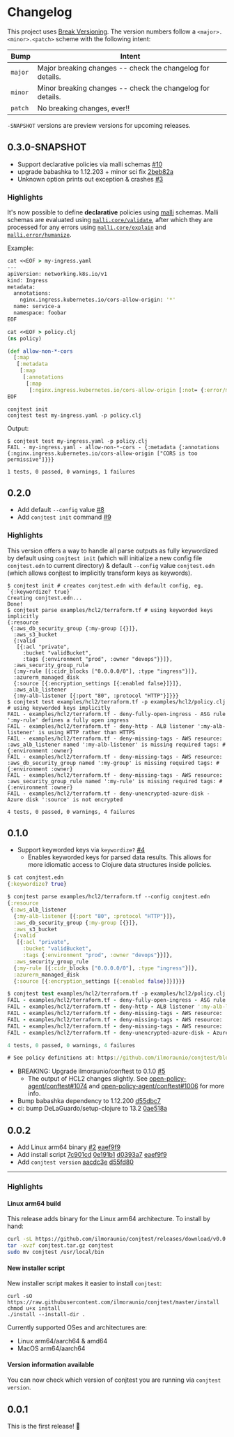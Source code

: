 # Changelog

This project uses [Break Versioning][breakver]. The version numbers follow a
`<major>.<minor>.<patch>` scheme with the following intent:

| Bump    | Intent                                                     |
| ------- | ---------------------------------------------------------- |
| `major` | Major breaking changes -- check the changelog for details. |
| `minor` | Minor breaking changes -- check the changelog for details. |
| `patch` | No breaking changes, ever!!                                |

`-SNAPSHOT` versions are preview versions for upcoming releases.

[breakver]: https://github.com/ptaoussanis/encore/blob/master/BREAK-VERSIONING.md

## 0.3.0-SNAPSHOT

- Support declarative policies via malli schemas [#10](https://github.com/ilmoraunio/conjtest/pull/10)
- upgrade babashka to 1.12.203 + minor sci fix [2beb82a](https://github.com/ilmoraunio/conjtest/commit/2beb82a0f1170d70431f2f03883ad6799f8cff71)
- Unknown option prints out exception & crashes [#3](https://github.com/ilmoraunio/conjtest/issues/3)

### Highlights

It's now possible to define **declarative** policies using
[malli](https://github.com/metosin/malli) schemas. Malli schemas are evaluated
using
[`malli.core/validate`](https://github.com/metosin/malli?tab=readme-ov-file#validation),
after which they are processed for any errors using
[`malli.core/explain`](https://github.com/metosin/malli?tab=readme-ov-file#error-messages)
and
[`malli.error/humanize`](https://github.com/metosin/malli?tab=readme-ov-file#humanized-error-messages).

Example:

```clojure
cat <<EOF > my-ingress.yaml
---
apiVersion: networking.k8s.io/v1
kind: Ingress
metadata:
  annotations:
    nginx.ingress.kubernetes.io/cors-allow-origin: '*'
  name: service-a
  namespace: foobar
EOF

cat <<EOF > policy.clj
(ns policy)

(def allow-non-*-cors
  [:map
   [:metadata
    [:map
     [:annotations
      [:map
       [:nginx.ingress.kubernetes.io/cors-allow-origin [:not= {:error/message "CORS is too permissive"} "*"]]]]]]])
EOF
```

```
conjtest init
conjtest test my-ingress.yaml -p policy.clj
```

Output:

```
$ conjtest test my-ingress.yaml -p policy.clj
FAIL - my-ingress.yaml - allow-non-*-cors - {:metadata {:annotations {:nginx.ingress.kubernetes.io/cors-allow-origin ["CORS is too permissive"]}}}

1 tests, 0 passed, 0 warnings, 1 failures
```

## 0.2.0

- Add default `--config` value [#8](https://github.com/ilmoraunio/conjtest/pull/8)
- Add `conjtest init` command [#9](https://github.com/ilmoraunio/conjtest/pull/9)

### Highlights

This version offers a way to handle all parse outputs as fully keywordized by
default using `conjtest init` (which will initialize a new config file
`conjtest.edn` to current directory) & default `--config` value `conjtest.edn`
(which allows conjtest to implicitly transform keys as keywords).

```
$ conjtest init # creates conjtest.edn with default config, eg. `{:keywordize? true}`
Creating conjtest.edn...
Done!
$ conjtest parse examples/hcl2/terraform.tf # using keyworded keys implicitly
{:resource
 {:aws_db_security_group {:my-group [{}]},
  :aws_s3_bucket
  {:valid
   [{:acl "private",
     :bucket "validBucket",
     :tags {:environment "prod", :owner "devops"}}]},
  :aws_security_group_rule
  {:my-rule [{:cidr_blocks ["0.0.0.0/0"], :type "ingress"}]},
  :azurerm_managed_disk
  {:source [{:encryption_settings [{:enabled false}]}]},
  :aws_alb_listener
  {:my-alb-listener [{:port "80", :protocol "HTTP"}]}}}
$ conjtest test examples/hcl2/terraform.tf -p examples/hcl2/policy.clj # using keyworded keys implicitly
FAIL - examples/hcl2/terraform.tf - deny-fully-open-ingress - ASG rule ':my-rule' defines a fully open ingress
FAIL - examples/hcl2/terraform.tf - deny-http - ALB listener ':my-alb-listener' is using HTTP rather than HTTPS
FAIL - examples/hcl2/terraform.tf - deny-missing-tags - AWS resource: :aws_alb_listener named ':my-alb-listener' is missing required tags: #{:environment :owner}
FAIL - examples/hcl2/terraform.tf - deny-missing-tags - AWS resource: :aws_db_security_group named ':my-group' is missing required tags: #{:environment :owner}
FAIL - examples/hcl2/terraform.tf - deny-missing-tags - AWS resource: :aws_security_group_rule named ':my-rule' is missing required tags: #{:environment :owner}
FAIL - examples/hcl2/terraform.tf - deny-unencrypted-azure-disk - Azure disk ':source' is not encrypted

4 tests, 0 passed, 0 warnings, 4 failures
```

## 0.1.0

- Support keyworded keys via `keywordize?` [#4](https://github.com/ilmoraunio/conjtest/pull/4)
  - Enables keyworded keys for parsed data results. This allows for more
    idiomatic access to Clojure data structures inside policies.

```clojure
$ cat conjtest.edn
{:keywordize? true}

$ conjtest parse examples/hcl2/terraform.tf --config conjtest.edn
{:resource
 {:aws_alb_listener
  {:my-alb-listener [{:port "80", :protocol "HTTP"}]},
  :aws_db_security_group {:my-group [{}]},
  :aws_s3_bucket
  {:valid
   [{:acl "private",
     :bucket "validBucket",
     :tags {:environment "prod", :owner "devops"}}]},
  :aws_security_group_rule
  {:my-rule [{:cidr_blocks ["0.0.0.0/0"], :type "ingress"}]},
  :azurerm_managed_disk
  {:source [{:encryption_settings [{:enabled false}]}]}}}

$ conjtest test examples/hcl2/terraform.tf -p examples/hcl2/policy.clj --config conjtest.edn
FAIL - examples/hcl2/terraform.tf - deny-fully-open-ingress - ASG rule ':my-rule' defines a fully open ingress
FAIL - examples/hcl2/terraform.tf - deny-http - ALB listener ':my-alb-listener' is using HTTP rather than HTTPS
FAIL - examples/hcl2/terraform.tf - deny-missing-tags - AWS resource: :aws_alb_listener named ':my-alb-listener' is missing required tags: #{:environment :owner}
FAIL - examples/hcl2/terraform.tf - deny-missing-tags - AWS resource: :aws_db_security_group named ':my-group' is missing required tags: #{:environment :owner}
FAIL - examples/hcl2/terraform.tf - deny-missing-tags - AWS resource: :aws_security_group_rule named ':my-rule' is missing required tags: #{:environment :owner}
FAIL - examples/hcl2/terraform.tf - deny-unencrypted-azure-disk - Azure disk ':source' is not encrypted

4 tests, 0 passed, 0 warnings, 4 failures

# See policy definitions at: https://github.com/ilmoraunio/conjtest/blob/main/examples/hcl2/policy.clj
```

- BREAKING: Upgrade ilmoraunio/conftest to 0.1.0 [#5](https://github.com/ilmoraunio/conjtest/pull/5)
  - The output of HCL2 changes slightly. See [open-policy-agent/conftest#1074](https://github.com/open-policy-agent/conftest/pull/1074) and [open-policy-agent/conftest#1006](https://github.com/open-policy-agent/conftest/issues/1006) for more info.
- Bump babashka dependency to 1.12.200 [d55dbc7](https://github.com/ilmoraunio/conjtest/commit/d55dbc7d60dadc3a2cf1a5d8c58ae649eea58c24)
- ci: bump DeLaGuardo/setup-clojure to 13.2 [0ae518a](https://github.com/ilmoraunio/conjtest/commit/0ae518a7948a0aca76b83a88157f2754aa34cf8c)

## 0.0.2

- Add Linux arm64 binary [#2](https://github.com/ilmoraunio/conjtest/pull/2) [eaef9f9](https://github.com/ilmoraunio/conjtest/commit/eaef9f98888b179a16ec40dc3ac76ff55ea335ae)
- Add install script [7c901cd](https://github.com/ilmoraunio/conjtest/commit/7c901cd89f58acc265dc1b55c3667e77efe83cdc) [0e191b1](https://github.com/ilmoraunio/conjtest/commit/0e191b1eafa6800de5c4874786df169bdc0fe06e) [d0393a7](https://github.com/ilmoraunio/conjtest/commit/d0393a741e4ec24a4e9d4dd4f4960f787ec8503e) [eaef9f9](https://github.com/ilmoraunio/conjtest/commit/eaef9f98888b179a16ec40dc3ac76ff55ea335ae)
- Add `conjtest version` [aacdc3e](https://github.com/ilmoraunio/conjtest/commit/aacdc3e45d2cd54a658156accb885ca0ebcd90c1) [d55fd80](https://github.com/ilmoraunio/conjtest/commit/d55fd80a7fba0cda11a72c666b1bc8a235dfa28d)

---

### Highlights

#### Linux arm64 build

This release adds binary for the Linux arm64 architecture. To install by hand:

```bash
curl -sL https://github.com/ilmoraunio/conjtest/releases/download/v0.0.2/conjtest-0.0.2-linux-arm64.tar.gz -o conjtest.tar.gz
tar -xvzf conjtest.tar.gz conjtest
sudo mv conjtest /usr/local/bin
```

#### New installer script

New installer script makes it easier to install `conjtest`:

```
curl -sO https://raw.githubusercontent.com/ilmoraunio/conjtest/master/install
chmod u+x install
./install --install-dir .
```

Currently supported OSes and architectures are:
- Linux arm64/aarch64 & amd64
- MacOS arm64/aarch64

#### Version information available

You can now check which version of conjtest you are running via `conjtest
version`.

## 0.0.1

This is the first release! 🎉
